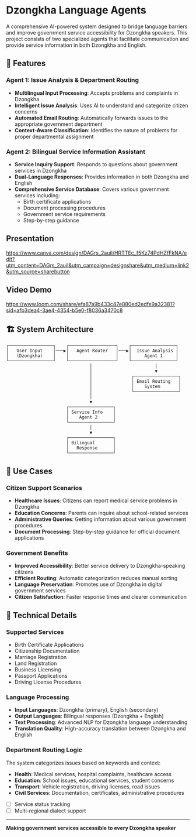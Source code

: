 # Dzongkha Language Agents

A comprehensive AI-powered system designed to bridge language barriers and improve government service accessibility for Dzongkha speakers. This project consists of two specialized agents that facilitate communication and provide service information in both Dzongkha and English.

## 🌟 Features

### Agent 1: Issue Analysis & Department Routing
- **Multilingual Input Processing**: Accepts problems and complaints in Dzongkha
- **Intelligent Issue Analysis**: Uses AI to understand and categorize citizen concerns
- **Automated Email Routing**: Automatically forwards issues to the appropriate government department
- **Context-Aware Classification**: Identifies the nature of problems for proper departmental assignment

### Agent 2: Bilingual Service Information Assistant
- **Service Inquiry Support**: Responds to questions about government services in Dzongkha
- **Dual-Language Responses**: Provides information in both Dzongkha and English
- **Comprehensive Service Database**: Covers various government services including:
  - Birth certificate applications
  - Document processing procedures
  - Government service requirements
  - Step-by-step guidance

## Presentation
https://www.canva.com/design/DAGrs_2auiI/HRTTEc_f5Kz74PdHZfFkNA/edit?utm_content=DAGrs_2auiI&utm_campaign=designshare&utm_medium=link2&utm_source=sharebutton

## Video Demo
https://www.loom.com/share/efa87a9b433c47e880ed2edfe9a32381?sid=afb3dea4-3ae4-4354-b5e0-f8036a3470c8

## 🏗️ System Architecture

```
┌─────────────────┐    ┌──────────────────┐    ┌─────────────────┐
│   User Input    │───▶│   Agent Router   │───▶│  Issue Analysis │
│   (Dzongkha)    │    │                  │    │     Agent 1     │
└─────────────────┘    └──────────────────┘    └─────────────────┘
                                │                        │
                                │                        ▼
                                │               ┌─────────────────┐
                                │               │ Email Routing   │
                                │               │    System       │
                                │               └─────────────────┘
                                │
                                ▼
                       ┌─────────────────┐
                       │ Service Info    │
                       │    Agent 2      │
                       └─────────────────┘
                                │
                                ▼
                       ┌─────────────────┐
                       │ Bilingual       │
                       │   Response      │
                       └─────────────────┘
```


## 🎯 Use Cases

### Citizen Support Scenarios
- **Healthcare Issues**: Citizens can report medical service problems in Dzongkha
- **Education Concerns**: Parents can inquire about school-related services
- **Administrative Queries**: Getting information about various government procedures
- **Document Processing**: Step-by-step guidance for official document applications

### Government Benefits
- **Improved Accessibility**: Better service delivery to Dzongkha-speaking citizens
- **Efficient Routing**: Automatic categorization reduces manual sorting
- **Language Preservation**: Promotes use of Dzongkha in digital government services
- **Citizen Satisfaction**: Faster response times and clearer communication

## 🔧 Technical Details

### Supported Services
- Birth Certificate Applications
- Citizenship Documentation
- Marriage Registration
- Land Registration
- Business Licensing
- Passport Applications
- Driving License Procedures

### Language Processing
- **Input Languages**: Dzongkha (primary), English (secondary)
- **Output Languages**: Bilingual responses (Dzongkha + English)
- **Text Processing**: Advanced NLP for Dzongkha language understanding
- **Translation Quality**: High-accuracy translation between Dzongkha and English

### Department Routing Logic
The system categorizes issues based on keywords and context:
- **Health**: Medical services, hospital complaints, healthcare access
- **Education**: School issues, educational services, student concerns
- **Transport**: Vehicle registration, driving licenses, road issues
- **Civil Services**: Documentation, certificates, administrative procedures

- [ ] Service status tracking
- [ ] Multi-regional dialect support

---

**Making government services accessible to every Dzongkha speaker**
